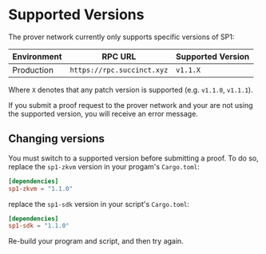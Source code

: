 # Supported Versions

The prover network currently only supports specific versions of SP1:

| Environment | RPC URL                    | Supported Version |
| ----------- | -------------------------- | ----------------- |
| Production  | `https://rpc.succinct.xyz` | `v1.1.X`          |

Where `X` denotes that any patch version is supported (e.g. `v1.1.0`, `v1.1.1`).

If you submit a proof request to the prover network and your are not using the supported version, you will receive an error message.

## Changing versions

You must switch to a supported version before submitting a proof. To do so, replace the `sp1-zkvm` version in your progam's `Cargo.toml`:

```toml
[dependencies]
sp1-zkvm = "1.1.0"
```

replace the `sp1-sdk` version in your script's `Cargo.toml`:

```toml
[dependencies]
sp1-sdk = "1.1.0"
```

Re-build your program and script, and then try again.
